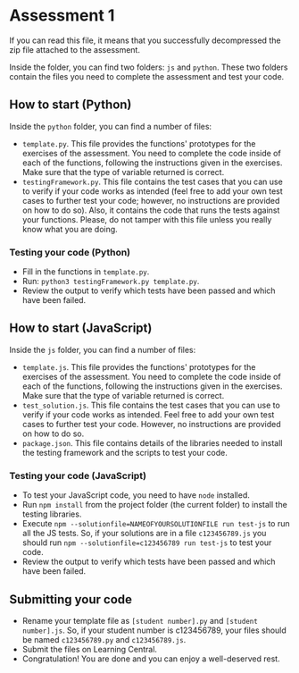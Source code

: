 # Assessment 1

If you can read this file, it means that you successfully decompressed the zip file attached to the assessment.

Inside the folder, you can find two folders: `js` and `python`. These two folders contain the files you need to complete the assessment and test your code.


## How to start (Python)

Inside the `python` folder, you can find a number of files:

* `template.py`. This file provides the functions' prototypes for the exercises of the assessment. You need to complete the code inside of each of the functions, following the instructions given in the exercises. Make sure that the type of variable returned is correct.
* `testingFramework.py`. This file contains the test cases that you can use to verify if your code works as intended (feel free to add your own test cases to further test your code; however, no instructions are provided on how to do so). Also, it contains the code that runs the tests against your functions. Please, do not tamper with this file unless you really know what you are doing.

### Testing your code (Python)

* Fill in the functions in `template.py`.
* Run: `python3 testingFramework.py template.py`.
* Review the output to verify which tests have been passed and which have been failed.


## How to start (JavaScript)

Inside the `js` folder, you can find a number of files:

* `template.js`. This file provides the functions' prototypes for the exercises of the assessment. You need to complete the code inside of each of the functions, following the instructions given in the exercises. Make sure that the type of variable returned is correct.
* `test_solution.js`. This file contains the test cases that you can use to verify if your code works as intended. Feel free to add your own test cases to further test your code. However, no instructions are provided on how to do so.
* `package.json`. This file contains details of the libraries needed to install the testing framework and the scripts to test your code. 

### Testing your code (JavaScript)

* To test your JavaScript code, you need to have `node` installed.
* Run `npm install` from the project folder (the current folder) to install the testing libraries.
* Execute `npm --solutionfile=NAMEOFYOURSOLUTIONFILE run test-js` to run all the JS tests. So, if your solutions are in a file `c123456789.js` you should run `npm --solutionfile=c123456789 run test-js` to test your code.
* Review the output to verify which tests have been passed and which have been failed.

## Submitting your code

* Rename your template file as `[student number].py` and `[student number].js`. So, if your student number is c123456789, your files should be named `c123456789.py` and `c123456789.js`.
* Submit the files on Learning Central.
* Congratulation! You are done and you can enjoy a well-deserved rest.
